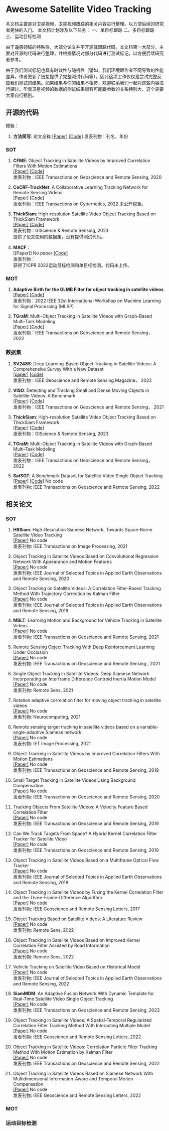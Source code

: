 # Awesome Satellite Video Tracking

本文档主要是对卫星视频，卫星视频跟踪的相关内容进行整理。以方便后续的研究者更快的入门。
本文档计划涉及以下任务：
一、单目标跟踪
二、多目标跟踪
三、运动目标检测

由于遥感领域的特殊性，大部分论文并不开源其跟踪代码。本文档第一大部分，主要对开源的代码进行整理，并根据情况对部分代码进行测试标记，以方便后续研究者参考。

由于我们测试标记也具有时效性与随机性（譬如，我们环境跟作者不同导致的性能差异，作者更新了链接提供了完整测试代码等），因此这项工作仅仅是尝试完整反应我们测试的结果。如果结果与你的结果不相符，欢迎联系我们一起对这些内容进行探讨。毕竟卫星视频的数据的测试结果很有可能跟参数的关系特别大。这个需要大家自行甄别。

## 开源的代码

模板：

1. **方法简写**: 论文全称 [[Paper]]() [[Code]]() 
发表刊物：刊名，年份

### SOT

1. **CFME**: Object Tracking in Satellite Videos by Improved Correlation Filters With Motion Estimations  
  [[Paper]]() [[Code]](https://github.com/SY-Xuan/CFME)  
  发表刊物：IEEE Transactions on Geoscience and Remote Sensing, 2020

1. **CoCRF-TrackNet**: A Collaborative Learning Tracking Network for Remote Sensing Videos  
[[Paper]](https://ieeexplore.ieee.org/abstract/document/9819825) [[Code]](https://github.com/Dawn5786/CoCRF-TrackNet)  
发表刊物：IEEE Transactions on Cybernetics, 2022
未公开权重。

1. **ThickSiam**: High-resolution Satellite Video Object Tracking Based on ThickSiam Framework  
[[Paper]]() [[Code]](https://github.com/CVEO/ThickSiam)  
发表刊物：GIScience \& Remote Sensing, 2023  
提供了论文使用的数据集，没有提供测试代码。

1. **MACF**：  
[[Paper]] No paper [[Code]](https://github.com/binlin-cv/MACF)  
发表刊物：  
获得了ICPR 2022运动目标检测和单目标检测。代码未上传。


### MOT

1. **Adaptive Birth for the GLMB Filter for object tracking in satellite videos**  
[[Paper]](https://ieeexplore.ieee.org/abstract/document/9943411/) [[Code]](https://github.com/binlin-cv/MACF)  
发表刊物：2022 IEEE 32st International Workshop on Machine Learning for Signal Processing (MLSP)

1. **TGraM**: Multi-Object Tracking in Satellite Videos with Graph-Based Multi-Task Modeling  
[[Paper]]() [[Code]](https://github.com/zuzi2015/TGraM)  
发表刊物：IEEE Transactions on Geoscience and Remote Sensing， 2022

### 数据集
1. **SV248S**: Deep Learning-Based Object Tracking in Satellite Videos: A Comprehensive Survey With a New Dataset  
[[paper]](https://ieeexplore.ieee.org/document/9875020) [[code]](https://github.com/xdai-dlgvv/sv_dataset)  
发表刊物：IEEE Geoscience and Remote Sensing Magazine， 2022

3. **VISO**: Detecting and Tracking Small and Dense Moving Objects in Satellite Videos: A Benchmark  
[[Paper]]() [[Code]](https://github.com/QingyongHu/VISO)  
发表刊物：IEEE Transactions on Geoscience and Remote Sensing， 2021

1. **ThickSiam**: High-resolution Satellite Video Object Tracking Based on ThickSiam Framework  
[[Paper]]() [[Code]](https://github.com/CVEO/ThickSiam)  
发表刊物：GIScience \& Remote Sensing, 2023

1. **TGraM**: Multi-Object Tracking in Satellite Videos with Graph-Based Multi-Task Modeling  
[[Paper]]() [[Code]](https://github.com/zuzi2015/TGraM)  
发表刊物：IEEE Transactions on Geoscience and Remote Sensing， 2022

33. **SatSOT**: A Benchmark Dataset for Satellite Video Single Object Tracking  
  [[Paper]](https://ieeexplore.ieee.org/document/9672083) [[Code]]() No code  
  发表刊物: IEEE Transactions on Geoscience and Remote Sensing, 2022

## 相关论文
### SOT
1. **HRSiam**: High-Resolution Siamese Network, Towards Space-Borne Satellite Video Tracking  
  [[Paper]](https://ieeexplore.ieee.org/document/9350236)  No code  
  发表刊物: IEEE Transactions on Image Processing, 2021
  
1. Object Tracking in Satellite Videos Based on Convolutional Regression Network With Appearance and Motion Features  
  [[Paper]](https://ieeexplore.ieee.org/document/8994098)  No code  
  发表刊物: IEEE Journal of Selected Topics in Applied Earth Observations and Remote Sensing, 2020
  
3. Object Tracking on Satellite Videos: A Correlation Filter-Based Tracking Method With Trajectory Correction by Kalman Filter  
  [[Paper]](https://ieeexplore.ieee.org/document/8809377)  No code  
  发表刊物: IEEE Journal of Selected Topics in Applied Earth Observations and Remote Sensing, 2019
  
7. **MBLT**: Learning Motion and Background for Vehicle Tracking in Satellite Videos  
  [[Paper]](https://ieeexplore.ieee.org/abstract/document/9533178)  No code  
  发表刊物: IEEE Transactions on Geoscience and Remote Sensing, 2021
  
9. Remote Sensing Object Tracking With Deep Reinforcement Learning Under Occlusion  
  [[Paper]](https://ieeexplore.ieee.org/document/9492311)  No code  
  发表刊物: IEEE Transactions on Geoscience and Remote Sensing , 2021
  
11. Single Object Tracking in Satellite Videos: Deep Siamese Network Incorporating an Interframe Difference Centroid Inertia Motion Model  
  [[Paper]](https://www.mdpi.com/2072-4292/13/7/1298)  No code  
  发表刊物: Remote Sens, 2021
  
13. Rotation adaptive correlation filter for moving object tracking in satellite videos  
  [[Paper]](https://www.sciencedirect.com/science/article/pii/S0925231221000862)  No code  
  发表刊物: Neurocomputing, 2021
  
15. Remote sensing target tracking in satellite videos based on a variable-angle-adaptive Siamese network  
  [[Paper]](https://ietresearch.onlinelibrary.wiley.com/doi/full/10.1049/ipr2.12170)  No code  
  发表刊物: IET Image Processing, 2021
  
17. Object Tracking in Satellite Videos by Improved Correlation Filters With Motion Estimations  
  [[Paper]](https://ieeexplore.ieee.org/document/8880656)  No code  
  发表刊物: IEEE Transactions on Geoscience and Remote Sensing, 2019
  
19. Small Target Tracking in Satellite Videos Using Background Compensation  
  [[Paper]](https://ieeexplore.ieee.org/document/9044613)  No code  
  发表刊物: IEEE Transactions on Geoscience and Remote Sensing, 2020
  
21. Tracking Objects From Satellite Videos: A Velocity Feature Based Correlation Filter  
  [[Paper]](https://ieeexplore.ieee.org/document/8736008)  No code  
  发表刊物: IEEE Transactions on Geoscience and Remote Sensing, 2019
  
23. Can We Track Targets From Space? A Hybrid Kernel Correlation Filter Tracker for Satellite Video  
  [[Paper]](https://ieeexplore.ieee.org/document/8789388)  No code  
  发表刊物: IEEE Transactions on Geoscience and Remote Sensing, 2019
  
25. Object Tracking in Satellite Videos Based on a Multiframe Optical Flow Tracker  
  [[Paper]](https://ieeexplore.ieee.org/document/8735957)  No code  
  发表刊物: IEEE Journal of Selected Topics in Applied Earth Observations and Remote Sensing, 2019
  
27. Object Tracking in Satellite Videos by Fusing the Kernel Correlation Filter and the Three-Frame-Difference Algorithm  
  [[Paper]](https://ieeexplore.ieee.org/document/8225723)  No code  
  发表刊物: IEEE Geoscience and Remote Sensing Letters, 2017
  
29. Object Tracking Based on Satellite Videos: A Literature Review  
  [[Paper]](https://www.mdpi.com/2072-4292/14/15/3674)  No code  
  发表刊物: Remote Sens, 2022
  
31. Object Tracking in Satellite Videos Based on Improved Kernel Correlation Filter Assisted by Road Information  
  [[Paper]](https://www.mdpi.com/2072-4292/14/17/4215)  No code  
  发表刊物: Remote Sens, 2022
  
35. Vehicle Tracking on Satellite Video Based on Historical Model  
  [[Paper]](https://ieeexplore.ieee.org/abstract/document/9847077)  No code  
  发表刊物: IEEE Journal of Selected Topics in Applied Earth Observations and Remote Sensing, 2022
  
37. **SiamMDM**: An Adaptive Fusion Network With Dynamic Template for Real-Time Satellite Video Single Object Tracking  
  [[Paper]](https://ieeexplore.ieee.org/abstract/document/10113336)  No code  
  发表刊物: IEEE Transactions on Geoscience and Remote Sensing, 2023
  
39. Object Tracking in Satellite Videos: A Spatial-Temporal Regularized Correlation Filter Tracking Method With Interacting Multiple Model  
  [[Paper]](https://ieeexplore.ieee.org/abstract/document/9786761)  No code  
  发表刊物: IEEE Geoscience and Remote Sensing Letters, 2022
  
41. Object Tracking in Satellite Videos: Correlation Particle Filter Tracking Method With Motion Estimation by Kalman Filter  
  [[Paper]](https://ieeexplore.ieee.org/abstract/document/9875357)  No code  
  发表刊物: IEEE Transactions on Geoscience and Remote Sensing, 2022
  
43. Object Tracking in Satellite Videos Based on Siamese Network With Multidimensional Information-Aware and Temporal Motion Compensation  
  [[Paper]](https://ieeexplore.ieee.org/abstract/document/9908539)  No code  
  发表刊物: IEEE Geoscience and Remote Sensing Letters, 2022

### MOT
### 运动目标检测
